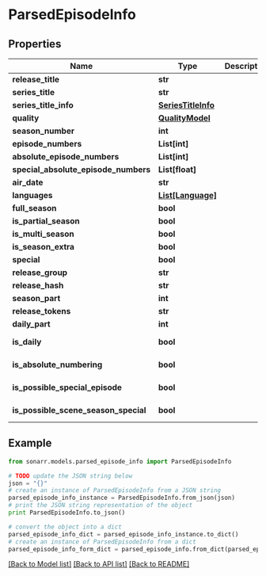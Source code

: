 # ParsedEpisodeInfo


## Properties
Name | Type | Description | Notes
------------ | ------------- | ------------- | -------------
**release_title** | **str** |  | [optional] 
**series_title** | **str** |  | [optional] 
**series_title_info** | [**SeriesTitleInfo**](SeriesTitleInfo.md) |  | [optional] 
**quality** | [**QualityModel**](QualityModel.md) |  | [optional] 
**season_number** | **int** |  | [optional] 
**episode_numbers** | **List[int]** |  | [optional] 
**absolute_episode_numbers** | **List[int]** |  | [optional] 
**special_absolute_episode_numbers** | **List[float]** |  | [optional] 
**air_date** | **str** |  | [optional] 
**languages** | [**List[Language]**](Language.md) |  | [optional] 
**full_season** | **bool** |  | [optional] 
**is_partial_season** | **bool** |  | [optional] 
**is_multi_season** | **bool** |  | [optional] 
**is_season_extra** | **bool** |  | [optional] 
**special** | **bool** |  | [optional] 
**release_group** | **str** |  | [optional] 
**release_hash** | **str** |  | [optional] 
**season_part** | **int** |  | [optional] 
**release_tokens** | **str** |  | [optional] 
**daily_part** | **int** |  | [optional] 
**is_daily** | **bool** |  | [optional] [readonly] 
**is_absolute_numbering** | **bool** |  | [optional] [readonly] 
**is_possible_special_episode** | **bool** |  | [optional] [readonly] 
**is_possible_scene_season_special** | **bool** |  | [optional] [readonly] 

## Example

```python
from sonarr.models.parsed_episode_info import ParsedEpisodeInfo

# TODO update the JSON string below
json = "{}"
# create an instance of ParsedEpisodeInfo from a JSON string
parsed_episode_info_instance = ParsedEpisodeInfo.from_json(json)
# print the JSON string representation of the object
print ParsedEpisodeInfo.to_json()

# convert the object into a dict
parsed_episode_info_dict = parsed_episode_info_instance.to_dict()
# create an instance of ParsedEpisodeInfo from a dict
parsed_episode_info_form_dict = parsed_episode_info.from_dict(parsed_episode_info_dict)
```
[[Back to Model list]](../README.md#documentation-for-models) [[Back to API list]](../README.md#documentation-for-api-endpoints) [[Back to README]](../README.md)


